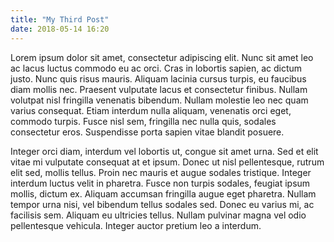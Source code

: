 ```yaml
---
title: "My Third Post"
date: 2018-05-14 16:20
---
```


Lorem ipsum dolor sit amet, consectetur adipiscing elit. Nunc sit amet leo ac lacus luctus commodo eu ac orci. Cras in lobortis sapien, ac dictum justo. Nunc quis risus mauris. Aliquam lacinia cursus turpis, eu faucibus diam mollis nec. Praesent vulputate lacus et consectetur finibus. Nullam volutpat nisl fringilla venenatis bibendum. Nullam molestie leo nec quam varius consequat. Etiam interdum nulla aliquam, venenatis orci eget, commodo turpis. Fusce nisl sem, fringilla nec nulla quis, sodales consectetur eros. Suspendisse porta sapien vitae blandit posuere.

Integer orci diam, interdum vel lobortis ut, congue sit amet urna. Sed et elit vitae mi vulputate consequat at et ipsum. Donec ut nisl pellentesque, rutrum elit sed, mollis tellus. Proin nec mauris et augue sodales tristique. Integer interdum luctus velit in pharetra. Fusce non turpis sodales, feugiat ipsum mollis, dictum ex. Aliquam accumsan fringilla augue eget pharetra. Nullam tempor urna nisi, vel bibendum tellus sodales sed. Donec eu varius mi, ac facilisis sem. Aliquam eu ultricies tellus. Nullam pulvinar magna vel odio pellentesque vehicula. Integer auctor pretium leo a interdum.
